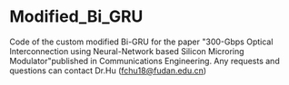 # Modified_Bi_GRU
 Code of the custom modified Bi-GRU for the paper "300-Gbps Optical Interconnection using Neural-Network based Silicon Microring Modulator"published in Communications Engineering. Any requests and questions can contact Dr.Hu (fchu18@fudan.edu.cn)
